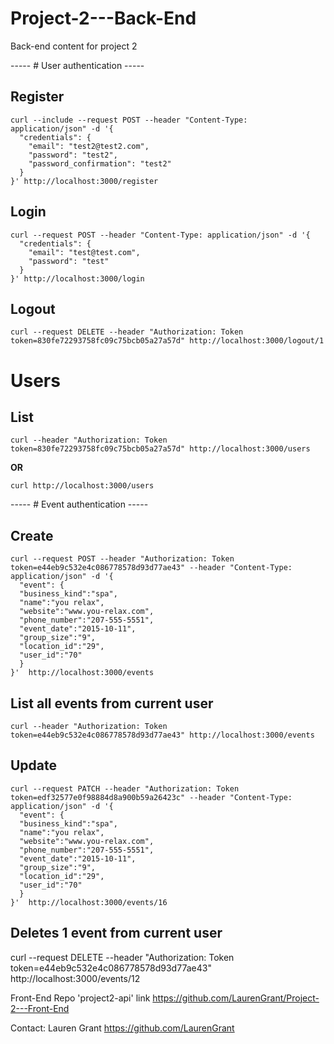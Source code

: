 # Project-2---Back-End
Back-end content for project 2


----- # User authentication -----

## Register

```
curl --include --request POST --header "Content-Type: application/json" -d '{
  "credentials": {
    "email": "test2@test2.com",
    "password": "test2",
    "password_confirmation": "test2"
  }
}' http://localhost:3000/register
```

## Login

```
curl --request POST --header "Content-Type: application/json" -d '{
  "credentials": {
    "email": "test@test.com",
    "password": "test"
  }
}' http://localhost:3000/login
```

## Logout

```
curl --request DELETE --header "Authorization: Token token=830fe72293758fc09c75bcb05a27a57d" http://localhost:3000/logout/1
```

# Users

## List

```
curl --header "Authorization: Token token=830fe72293758fc09c75bcb05a27a57d" http://localhost:3000/users
```

**OR**

```
curl http://localhost:3000/users

```
----- # Event authentication -----

## Create

```
curl --request POST --header "Authorization: Token token=e44eb9c532e4c086778578d93d77ae43" --header "Content-Type: application/json" -d '{
  "event": {
  "business_kind":"spa",
  "name":"you relax",
  "website":"www.you-relax.com",
  "phone_number":"207-555-5551",
  "event_date":"2015-10-11",
  "group_size":"9",
  "location_id":"29",
  "user_id":"70"
  }
}'  http://localhost:3000/events
```

## List all events from current user

```
curl --header "Authorization: Token token=e44eb9c532e4c086778578d93d77ae43" http://localhost:3000/events
```
## Update

```
curl --request PATCH --header "Authorization: Token token=edf32577e0f98884d8a900b59a26423c" --header "Content-Type: application/json" -d '{
  "event": {
  "business_kind":"spa",
  "name":"you relax",
  "website":"www.you-relax.com",
  "phone_number":"207-555-5551",
  "event_date":"2015-10-11",
  "group_size":"9",
  "location_id":"29",
  "user_id":"70"
  }
}'  http://localhost:3000/events/16
```

## Deletes 1 event from current user

curl --request DELETE --header "Authorization: Token token=e44eb9c532e4c086778578d93d77ae43" http://localhost:3000/events/12


Front-End Repo 'project2-api' link
https://github.com/LaurenGrant/Project-2---Front-End

Contact: Lauren Grant https://github.com/LaurenGrant
